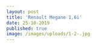 ```yaml
---
layout: post
title: 'Renault Megane 1,6i'
date: 25-10-2019
published: true
image: /images/uploads/1-2-.jpg
---
```


